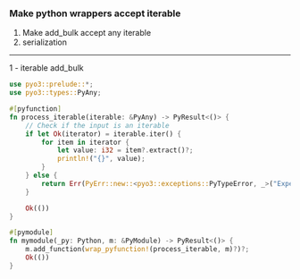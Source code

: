 ### Make python wrappers accept iterable
1. Make add_bulk accept any iterable
2. serialization 


<hr>

1 - iterable add_bulk
```rust
use pyo3::prelude::*;
use pyo3::types::PyAny;

#[pyfunction]
fn process_iterable(iterable: &PyAny) -> PyResult<()> {
    // Check if the input is an iterable
    if let Ok(iterator) = iterable.iter() {
        for item in iterator {
            let value: i32 = item?.extract()?;
            println!("{}", value);
        }
    } else {
        return Err(PyErr::new::<pyo3::exceptions::PyTypeError, _>("Expected an iterable"));
    }

    Ok(())
}

#[pymodule]
fn mymodule(_py: Python, m: &PyModule) -> PyResult<()> {
    m.add_function(wrap_pyfunction!(process_iterable, m)?)?;
    Ok(())
}

```